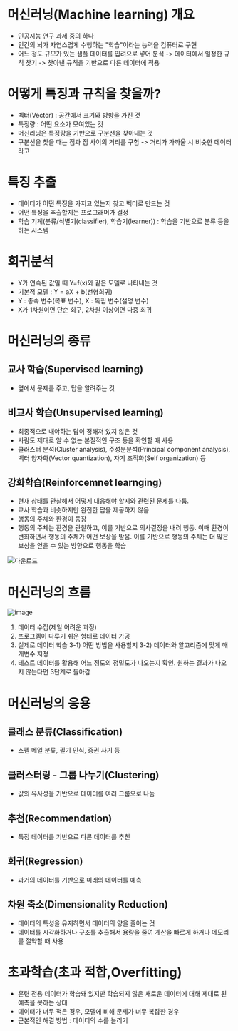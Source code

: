 # 머신러닝(Machine learning) 개요
- 인공지능 연구 과제 중의 하나
- 인간의 뇌가 자연스럽게 수행하는 "학습"이라는 능력을 컴퓨터로 구현
- 어느 정도 규모가 있는 샘플 데이터를 입려으로 넣어 분석 -> 데이터에서 일정한 규칙 찾기 -> 찾아낸 규칙을 기반으로 다른 데이터에 적용

# 어떻게 특징과 규칙을 찾을까?
- 벡터(Vector) : 공간에서 크기와 방향을 가진 것
- 특징량 : 어떤 요소가 모여있는 것
- 머신러닝은 특징량을 기반으로 구분선을 찾아내는 것
- 구분선을 찾을 때는 점과 점 사이의 거리를 구함 -> 거리가 가까울 시 비슷한 데이터라고 

# 특징 추출
- 데이터가 어떤 특징을 가지고 있는지 찾고 벡터로 만드는 것
- 어떤 특징을 추출할지는 프로그래머가 결정
- 학습 기계(분류/식별기(classifier), 학습기(learner)) : 학습을 기반으로 분류 등을 하는 시스템

# 회귀분석
- Y가 연속된 값일 때 Y=f(x)와 같은 모델로 나타내는 것
- 기본적 모델 : Y = aX + b(선형회귀)
- Y : 종속 변수(목표 변수), X : 독립 변수(설명 변수)
- X가 1차원이면 단순 회구, 2차원 이상이면 다중 회귀

# 머신러닝의 종류

## 교사 학습(Supervised learning)
- 옆에서 문제를 주고, 답을 알려주는 것

## 비교사 학습(Unsupervised learning)
- 최종적으로 내야하는 답이 정해져 있지 않은 것
- 사람도 제대로 알 수 없는 본질적인 구조 등을 확인할 때 사용
- 클러스터 분석(Cluster analysis), 주성분분석(Principal component analysis), 벡터 양자화(Vector quantization), 자기 조직화(Self organization) 등

## 강화학습(Reinforcemnet learnging)
- 현재 상태를 관찰해서 어떻게 대응해야 할지와 관련된 문제를 다룸.
- 교사 학습과 비슷하지만 완전한 답을 제공하지 않음
- 행동의 주체와 환경이 등장
- 행동의 주체는 환경을 관찰하고, 이를 기반으로 의사결정을 내려 행동. 이때 환경이 변화하면서 행동의 주체가 어떤 보상을 받음. 이를 기반으로 행동의 주체는 더 많은 보상을 얻을 수 있는 방향으로 행동을 학습

![다운로드](https://user-images.githubusercontent.com/80622859/182092645-918e59cb-d8bd-4808-a165-7b1bac1029e9.png)

# 머신러닝의 흐름

![image](https://user-images.githubusercontent.com/80622859/182092859-575d8d39-9085-4497-9f77-96b9d8dd1ef3.png)

1. 데이터 수집(제일 어려운 과정)
2. 프로그렘이 다루기 쉬운 형태로 데이터 가공
3. 실제로 데이터 학습
3-1) 어떤 방법을 사용할지
3-2) 데이터와 알고리즘에 맞게 매개변수 지정
4. 테스트 데이터를 활용해 어느 정도의 정밀도가 나오는지 확인. 원하는 결과가 나오지 않는다면 3단계로 돌아감

# 머신러닝의 응용 

## 클래스 분류(Classification)
- 스펨 메일 분류, 필기 인식, 증권 사기 등

## 클러스터링 - 그룹 나누기(Clustering)
- 값의 유사성을 기반으로 데이터를 여러 그룹으로 나눔

## 추천(Recommendation)
- 특정 데이터를 기반으로 다른 데이터를 추천

## 회귀(Regression)
- 과거의 데이터를 기반으로 미래의 데이터를 예측

## 차원 축소(Dimensionality Reduction)
- 데이터의 특성을 유지하면서 데이터의 양을 줄이는 것
- 데이터를 시각화하거나 구조를 추출해서 용량을 줄여 계산을 빠르게 하거나 메모리를 절약할 때 사용

# 초과학습(초과 적합,Overfitting)
- 훈련 전용 데이터가 학습돼 있지만 학습되지 않은 새로운 데이터에 대해 제대로 된 예측을 못하는 상태
- 데이터가 너무 적은 경우, 모델에 비해 문제가 너무 복잡한 경우
- 근본적인 해결 방법 : 데이터의 수를 늘리기


